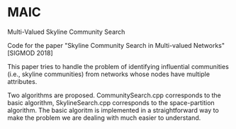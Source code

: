 # MAIC

Multi-Valued Skyline Community Search

Code for the paper "Skyline Community Search in Multi-valued Networks" [SIGMOD 2018]

This paper tries to handle the problem of identifying influential communities (i.e., skyline communities) from networks whose nodes have multiple attributes. 

Two algorithms are proposed. CommunitySearch.cpp corresponds to the basic algorithm, SkylineSearch.cpp corresponds to the space-partition algorithm. The basic algoritm is implemented in a straightforward way to make the problem we are dealing with much easier to understand. 
